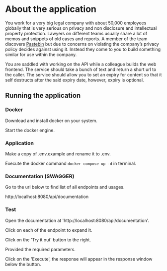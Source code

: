 # About the application

You work for a very big legal company with about 50,000 employees globally that is very serious on privacy and non disclosure and intellectual property protection. Lawyers on different teams usually share a lot of memos and snippets of old cases and reports. A member of the team discovers [Pastebin](https://pastebin.com/) but due to concerns on violating the company’s privacy policy decides against using it. Instead they come to you to build something similar for use within the company.

You are saddled with working on the API while a colleague builds the web frontend. 
The service should take a bunch of text and return a short url to the caller.
The service should allow you to set an expiry for content so that it self destructs after the said expiry date, however, expiry is optional.

## Running the application
### Docker
Download and install docker on your system.

Start the docker engine.

### Application
Make a copy of .env.example and rename it to .env.

Execute the docker command `docker compose up -d` in terminal.

### Documentation (SWAGGER)
Go to the url below to find list of all endpoints and usages.

http://localhost:8080/api/documentation

### Test
Open the documentation at 'http://localhost:8080/api/documentation'.

Click on each of the endpoint to expand it.

Click on the 'Try it out' button to the right.

Provided the required parameters.

Click on the 'Execute', the response will appear in the response window below the button.

